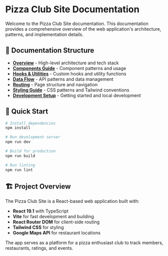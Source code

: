 # Pizza Club Site Documentation

Welcome to the Pizza Club Site documentation. This documentation provides a comprehensive overview of the web application's architecture, patterns, and implementation details.

## 📁 Documentation Structure

- **[Overview](./overview.md)** - High-level architecture and tech stack
- **[Components Guide](./components.md)** - Component patterns and usage
- **[Hooks & Utilities](./hooks-utilities.md)** - Custom hooks and utility functions
- **[Data Flow](./data-flow.md)** - API patterns and data management
- **[Routing](./routing.md)** - Page structure and navigation
- **[Styling Guide](./styling.md)** - CSS patterns and Tailwind conventions
- **[Development Setup](./development.md)** - Getting started and local development

## 🚀 Quick Start

```bash
# Install dependencies
npm install

# Run development server
npm run dev

# Build for production
npm run build

# Run linting
npm run lint
```

## 🏗️ Project Overview

The Pizza Club Site is a React-based web application built with:
- **React 19.1** with TypeScript
- **Vite** for fast development and building
- **React Router DOM** for client-side routing
- **Tailwind CSS** for styling
- **Google Maps API** for restaurant locations

The app serves as a platform for a pizza enthusiast club to track members, restaurants, ratings, and events.
